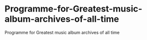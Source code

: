 # Programme-for-Greatest-music-album-archives-of-all-time
Programme for Greatest music album archives of all time
